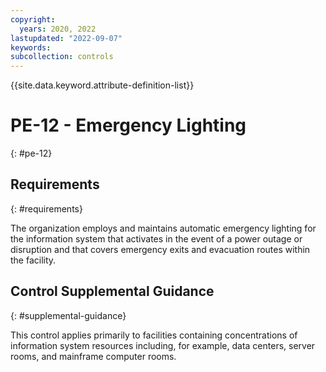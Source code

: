 ```yaml
---
copyright:
  years: 2020, 2022
lastupdated: "2022-09-07"
keywords: 
subcollection: controls
---
```



{{site.data.keyword.attribute-definition-list}}


# PE-12 - Emergency Lighting
{: #pe-12}

## Requirements
{: #requirements}

The organization employs and maintains automatic emergency lighting for the information system that activates in the event of a power outage or disruption and that covers emergency exits and evacuation routes within the facility.

## Control Supplemental Guidance
{: #supplemental-guidance}

This control applies primarily to facilities containing concentrations of information system resources including, for example, data centers, server rooms, and mainframe computer rooms.



